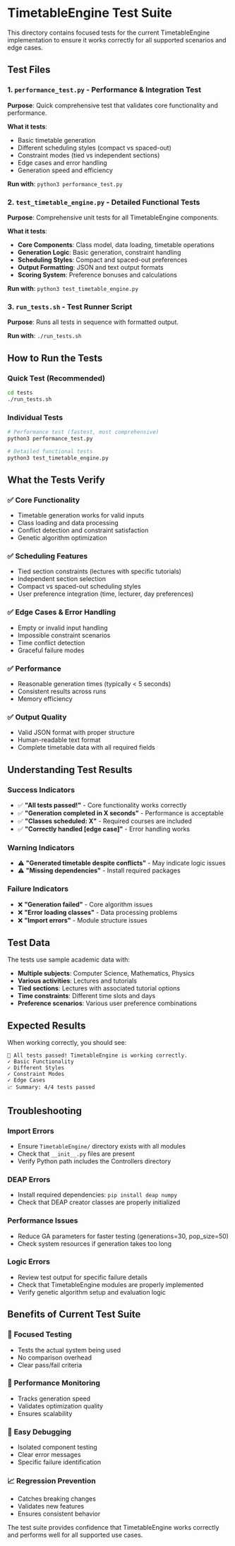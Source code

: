 # TimetableEngine Test Suite

This directory contains focused tests for the current TimetableEngine implementation to ensure it works correctly for all supported scenarios and edge cases.

## Test Files

### 1. `performance_test.py` - Performance & Integration Test
**Purpose**: Quick comprehensive test that validates core functionality and performance.

**What it tests**:
- Basic timetable generation
- Different scheduling styles (compact vs spaced-out)
- Constraint modes (tied vs independent sections)
- Edge cases and error handling
- Generation speed and efficiency

**Run with**: `python3 performance_test.py`

### 2. `test_timetable_engine.py` - Detailed Functional Tests
**Purpose**: Comprehensive unit tests for all TimetableEngine components.

**What it tests**:
- **Core Components**: Class model, data loading, timetable operations
- **Generation Logic**: Basic generation, constraint handling
- **Scheduling Styles**: Compact and spaced-out preferences
- **Output Formatting**: JSON and text output formats
- **Scoring System**: Preference bonuses and calculations

**Run with**: `python3 test_timetable_engine.py`

### 3. `run_tests.sh` - Test Runner Script
**Purpose**: Runs all tests in sequence with formatted output.

**Run with**: `./run_tests.sh`

## How to Run the Tests

### Quick Test (Recommended)
```bash
cd tests
./run_tests.sh
```

### Individual Tests
```bash
# Performance test (fastest, most comprehensive)
python3 performance_test.py

# Detailed functional tests
python3 test_timetable_engine.py
```

## What the Tests Verify

### ✅ **Core Functionality**
- Timetable generation works for valid inputs
- Class loading and data processing
- Conflict detection and constraint satisfaction
- Genetic algorithm optimization

### ✅ **Scheduling Features**
- Tied section constraints (lectures with specific tutorials)
- Independent section selection
- Compact vs spaced-out scheduling styles
- User preference integration (time, lecturer, day preferences)

### ✅ **Edge Cases & Error Handling**
- Empty or invalid input handling
- Impossible constraint scenarios
- Time conflict detection
- Graceful failure modes

### ✅ **Performance**
- Reasonable generation times (typically < 5 seconds)
- Consistent results across runs
- Memory efficiency

### ✅ **Output Quality**
- Valid JSON format with proper structure
- Human-readable text format
- Complete timetable data with all required fields

## Understanding Test Results

### Success Indicators
- ✅ **"All tests passed!"** - Core functionality works correctly
- ✅ **"Generation completed in X seconds"** - Performance is acceptable
- ✅ **"Classes scheduled: X"** - Required courses are included
- ✅ **"Correctly handled [edge case]"** - Error handling works

### Warning Indicators
- ⚠️ **"Generated timetable despite conflicts"** - May indicate logic issues
- ⚠️ **"Missing dependencies"** - Install required packages

### Failure Indicators
- ❌ **"Generation failed"** - Core algorithm issues
- ❌ **"Error loading classes"** - Data processing problems
- ❌ **"Import errors"** - Module structure issues

## Test Data

The tests use sample academic data with:
- **Multiple subjects**: Computer Science, Mathematics, Physics
- **Various activities**: Lectures and tutorials
- **Tied sections**: Lectures with associated tutorial options
- **Time constraints**: Different time slots and days
- **Preference scenarios**: Various user preference combinations

## Expected Results

When working correctly, you should see:
```
🎉 All tests passed! TimetableEngine is working correctly.
✓ Basic Functionality
✓ Different Styles  
✓ Constraint Modes
✓ Edge Cases
📈 Summary: 4/4 tests passed
```

## Troubleshooting

### Import Errors
- Ensure `TimetableEngine/` directory exists with all modules
- Check that `__init__.py` files are present
- Verify Python path includes the Controllers directory

### DEAP Errors
- Install required dependencies: `pip install deap numpy`
- Check that DEAP creator classes are properly initialized

### Performance Issues
- Reduce GA parameters for faster testing (generations=30, pop_size=50)
- Check system resources if generation takes too long

### Logic Errors
- Review test output for specific failure details
- Check that TimetableEngine modules are properly implemented
- Verify genetic algorithm setup and evaluation logic

## Benefits of Current Test Suite

### 🎯 **Focused Testing**
- Tests the actual system being used
- No comparison overhead
- Clear pass/fail criteria

### 🚀 **Performance Monitoring**
- Tracks generation speed
- Validates optimization quality
- Ensures scalability

### 🔧 **Easy Debugging**
- Isolated component testing
- Clear error messages
- Specific failure identification

### 📈 **Regression Prevention**
- Catches breaking changes
- Validates new features
- Ensures consistent behavior

The test suite provides confidence that TimetableEngine works correctly and performs well for all supported use cases.
